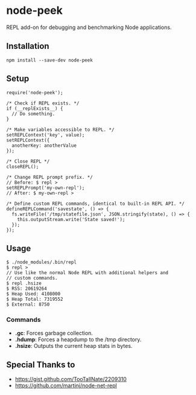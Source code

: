 # node-peek
REPL add-on for debugging and benchmarking Node applications.

## Installation

```
npm install --save-dev node-peek
```

## Setup

```
require('node-peek');

/* Check if REPL exists. */
if (__replExists__) {
  // Do something.
}

/* Make variables accessible to REPL. */
setREPLContext('key', value);
setREPLContext({
  anotherKey: anotherValue
});

/* Close REPL */
closeREPL();

/* Change REPL prompt prefix. */
// Before: $ repl >
setREPLPrompt('my-own-repl');
// After: $ my-own-repl >

/* Define custom REPL commands, identical to built-in REPL API. */
defineREPLCommand('savestate', () => {
  fs.writeFile('/tmp/statefile.json', JSON.stringify(state), () => {
    this.outputStream.write('State saved!');
  });
});
```

## Usage

```
$ ./node_modules/.bin/repl
$ repl >
// Use like the normal Node REPL with additional helpers and
// custom commands.
$ repl .hsize
$ RSS: 20619264
$ Heap Used: 4108000
$ Heap Total: 7319552
$ External: 8750
```

### Commands

* **.gc**: Forces garbage collection.
* **.hdump**: Forces a heapdump to the /tmp directory.
* **.hsize**: Outputs the current heap stats in bytes.

## Special Thanks to

* https://gist.github.com/TooTallNate/2209310
* https://github.com/martinj/node-net-repl
